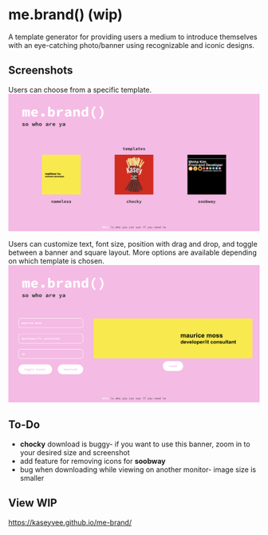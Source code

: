 # me.brand() (wip)

A template generator for providing users a medium to introduce themselves with an eye-catching photo/banner using recognizable and iconic designs.

## Screenshots

Users can choose from a specific template.
![Landing page for me.brand()](https://github.com/kaseyvee/me-brand/blob/main/docs/Home.png?raw=true)

Users can customize text, font size, position with drag and drop, and toggle between a banner and square layout. More options are available depending on which template is chosen.
![Page where user can customize a chosen template](https://github.com/kaseyvee/me-brand/blob/main/docs/Customize.png?raw=true)

## To-Do
- **chocky** download is buggy- if you want to use this banner, zoom in to your desired size and screenshot
- add feature for removing icons for **soobway**
- bug when downloading while viewing on another monitor- image size is smaller

## View WIP
https://kaseyvee.github.io/me-brand/
